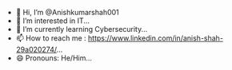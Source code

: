 - 👋 Hi, I’m @Anishkumarshah001
- 👀 I’m interested in IT...
- 🌱 I’m currently learning Cybersecurity...
- 📫 How to reach me : https://www.linkedin.com/in/anish-shah-29a020274/...
- 😄 Pronouns: He/Him...

<!---
Anishkumarshah001/Anishkumarshah001 is a ✨ special ✨ repository because its `README.md` (this file) appears on your GitHub profile.
You can click the Preview link to take a look at your changes.
--->
